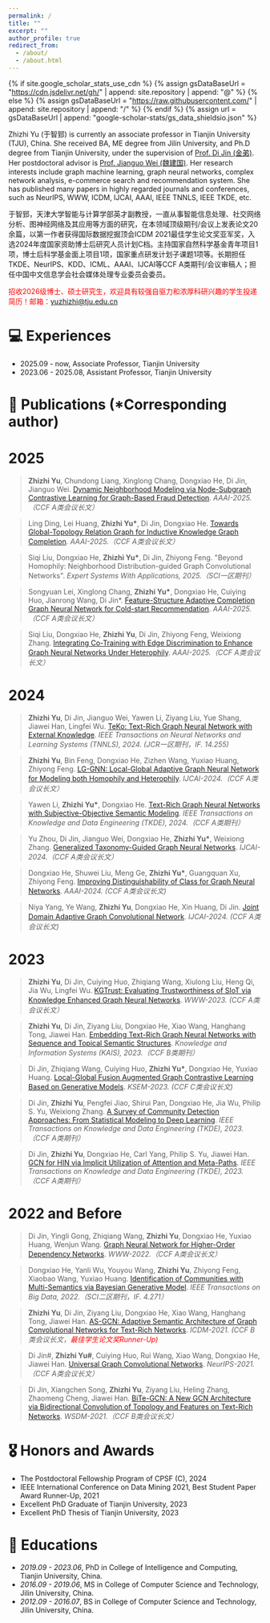 ```yaml
---
permalink: /
title: ""
excerpt: ""
author_profile: true
redirect_from: 
  - /about/
  - /about.html
---
```


{% if site.google_scholar_stats_use_cdn %}
{% assign gsDataBaseUrl = "https://cdn.jsdelivr.net/gh/" | append: site.repository | append: "@" %}
{% else %}
{% assign gsDataBaseUrl = "https://raw.githubusercontent.com/" | append: site.repository | append: "/" %}
{% endif %}
{% assign url = gsDataBaseUrl | append: "google-scholar-stats/gs_data_shieldsio.json" %}

<span class='anchor' id='about-me'></span>

Zhizhi Yu (于智郅) is currently an associate professor in Tianjin University (TJU), China. She received BA, ME degree from Jilin University, and Ph.D degree from Tianjin University, under the supervision of [Prof. Di Jin (金弟)](https://cic.tju.edu.cn/faculty/jindi/index.htm). Her postdoctoral advisor is [Prof. Jianguo Wei (魏建国)](https://cic.tju.edu.cn/faculty/weijianguo/index.html). Her research interests include graph machine learning, graph neural networks, complex network analysis, e-commerce search and recommendation system. She has published many papers in highly regarded journals and conferences, such as NeurIPS, WWW, ICDM, IJCAI, AAAI, IEEE TNNLS, IEEE TKDE, etc.

于智郅，天津大学智能与计算学部英才副教授，一直从事智能信息处理、社交网络分析、图神经网络及其应用等方面的研究，在本领域顶级期刊/会议上发表论文20余篇，以第一作者获得国际数据挖掘顶会ICDM 2021最佳学生论文奖亚军奖，入选2024年度国家资助博士后研究人员计划C档。主持国家自然科学基金青年项目1项，博士后科学基金面上项目1项，国家重点研发计划子课题1项等。长期担任TKDE、NeurIPS、KDD、ICML、AAAI、IJCAI等CCF A类期刊/会议审稿人；担任中国中文信息学会社会媒体处理专业委员会委员。

<font color ="red"> 招收2026级博士、硕士研究生，欢迎具有较强自驱力和浓厚科研兴趣的学生投递简历！邮箱：yuzhizhi@tju.edu.cn </font>

# 💻 Experiences
- 2025.09 - now, Associate Professor, Tianjin University
- 2023.06 - 2025.08, Assistant Professor, Tianjin University

# 📝 Publications (*Corresponding author)
# 2025
<div class="testimonial">
              <blockquote>
                <p>
	           <b>Zhizhi Yu</b>, Chundong Liang, Xinglong Chang, Dongxiao He, Di Jin, Jianguo Wei. 
			<a href="https://ojs.aaai.org/index.php/AAAI/article/view/33431">Dynamic Neighborhood Modeling via Node-Subgraph Contrastive Learning for Graph-Based Fraud Detection</a>.
			<i>AAAI-2025.（CCF A类会议长文）</i>
                </p>
              </blockquote>
            </div>
	    
<div class="testimonial">
              <blockquote>
                <p>
		Ling Ding, Lei Huang, <b>Zhizhi Yu*</b>, Di Jin, Dongxiao He. <a href="https://ojs.aaai.org/index.php/AAAI/article/view/33260">Towards Global-Topology Relation Graph for Inductive Knowledge Graph Completion</a>. <i>AAAI-2025.（CCF A类会议长文）</i>
                </p>
              </blockquote>
            </div>

<div class="testimonial">
              <blockquote>
                <p>
		Siqi Liu, Dongxiao He, <b>Zhizhi Yu*</b>, Di Jin, Zhiyong Feng. 
			"Beyond Homophily: Neighborhood Distribution-guided Graph Convolutional Networks".
			<i>Expert Systems With Applications, 2025.（SCI一区期刊）</i>
                </p>
              </blockquote>
            </div>
	    
<div class="testimonial">
              <blockquote>
                <p>
	           Songyuan Lei, Xinglong Chang, <b>Zhizhi Yu*</b>, Dongxiao He, Cuiying Huo, Jianrong Wang, Di Jin*. <a href="https://ojs.aaai.org/index.php/AAAI/article/view/33309">Feature-Structure Adaptive Completion Graph Neural Network for Cold-start Recommendation</a>.
			<i>AAAI-2025.（CCF A类会议长文）</i>
                </p>
              </blockquote>
            </div>

<div class="testimonial">
              <blockquote>
                <p>
	           Siqi Liu, Dongxiao He, <b>Zhizhi Yu</b>, Di Jin, Zhiyong Feng, Weixiong Zhang. 
			<a href="https://ojs.aaai.org/index.php/AAAI/article/view/34087">Integrating Co-Training with Edge Discrimination to Enhance Graph Neural Networks Under Heterophily</a>.
			<i>AAAI-2025.（CCF A类会议长文）</i>
                </p>
              </blockquote>
            </div>

# 2024
<div class="testimonial">
              <blockquote>
                <p>
	          <b>Zhizhi Yu</b>, Di Jin, Jianguo Wei, Yawen Li, Ziyang Liu, Yue Shang, Jiawei Han, Lingfei Wu. <a href="https://ieeexplore.ieee.org/document/10475504">TeKo: Text-Rich Graph Neural Network with External Knowledge</a>.
			<i>IEEE Transactions on Neural Networks and Learning Systems (TNNLS), 2024. (JCR一区期刊，IF. 14.255)</i>
                </p>
              </blockquote>
            </div>
	    
<div class="testimonial">
              <blockquote>
                <p>
	           <b>Zhizhi Yu</b>, Bin Feng, Dongxiao He, Zizhen Wang, Yuxiao Huang, Zhiyong Feng. <a href="https://www.ijcai.org/proceedings/2024/278">LG-GNN: Local-Global Adaptive Graph Neural Network for Modeling both Homophily and Heterophily</a>.
			<i>IJCAI-2024.（CCF A类会议长文）</i>
                </p>
              </blockquote>
            </div>
	    
<div class="testimonial">
              <blockquote>
                <p>
	           Yawen Li, <b>Zhizhi Yu*</b>, Dongxiao He. <a href="https://ieeexplore.ieee.org/document/10475504">Text-Rich Graph Neural Networks with Subjective-Objective Semantic Modeling</a>.
			<i>IEEE Transactions on Knowledge and Data Engineering (TKDE), 2024.（CCF A类期刊）</i>
                </p>
              </blockquote>
            </div>
	    	  
<div class="testimonial">
              <blockquote>
                <p>
		Yu Zhou, Di Jin, Jianguo Wei, Dongxiao He, <b>Zhizhi Yu*</b>, Weixiong Zhang. <a href="https://www.ijcai.org/proceedings/2024/289">Generalized Taxonomy-Guided Graph Neural Networks</a>. <i>IJCAI-2024.（CCF A类会议长文）</i>
                </p>
              </blockquote>
            </div>

<div class="testimonial">
              <blockquote>
                <p>
	           Dongxiao He, Shuwei Liu, Meng Ge, <b>Zhizhi Yu*</b>, Guangquan Xu, Zhiyong Feng. <a href="https://ojs.aaai.org/index.php/AAAI/article/view/29126">Improving Distinguishability of Class for Graph Neural Networks</a>.
			<i>AAAI-2024. (CCF A类会议长文)</i>
                </p>
              </blockquote>
            </div>

<div class="testimonial">
              <blockquote>
                <p>
	           Niya Yang, Ye Wang, <b>Zhizhi Yu</b>, Dongxiao He, Xin Huang, Di Jin. <a href="https://www.ijcai.org/proceedings/2024/276">Joint Domain Adaptive Graph Convolutional Network</a>.
			<i>IJCAI-2024. (CCF A类会议长文)</i>
                </p>
              </blockquote>
            </div>


# 2023		  
<div class="testimonial">
              <blockquote>
                <p>
		  <b>Zhizhi Yu</b>, Di Jin, Cuiying Huo, Zhiqiang Wang, Xiulong Liu, Heng Qi, Jia Wu, Lingfei Wu. <a href="https://dl.acm.org/doi/10.1145/3543507.3583549">KGTrust: Evaluating Trustworthiness of SIoT via Knowledge Enhanced Graph Neural Networks</a>.
			<i>WWW-2023. (CCF A类会议长文）</i>
                </p>
              </blockquote>
            </div>

<div class="testimonial">
              <blockquote>
                <p>
		 <b>Zhizhi Yu</b>, Di Jin, Ziyang Liu, Dongxiao He, Xiao Wang, Hanghang Tong, Jiawei Han. <a href="https://link.springer.com/article/10.1007/s10115-022-01768-4">Embedding Text-Rich Graph Neural Networks with Sequence and Topical Semantic Structures</a>.
			<i>Knowledge and Information Systems (KAIS), 2023.（CCF B类期刊）</i>
                </p>
              </blockquote>
            </div>

<div class="testimonial">
              <blockquote>
                <p>
	           Di Jin, Zhiqiang Wang, Cuiying Huo, <b>Zhizhi Yu*</b>, Dongxiao He, Yuxiao Huang. <a href="https://link.springer.com/chapter/10.1007/978-3-031-40292-0_6">Local-Global Fusion Augmented Graph Contrastive Learning Based on Generative Models</a>.
			<i>KSEM-2023. (CCF C类会议长文)</i>
                </p>
              </blockquote>
            </div>

<div class="testimonial">
              <blockquote>
                <p>
		  Di Jin, <b>Zhizhi Yu</b>, Pengfei Jiao, Shirui Pan, Dongxiao He, Jia Wu, Philip S. Yu, Weixiong Zhang. <a href="https://ieeexplore.ieee.org/document/9511798">A Survey of Community Detection Approaches: From Statistical Modeling to Deep Learning</a>.
			<i>IEEE Transactions on Knowledge and Data Engineering (TKDE), 2023.（CCF A类期刊）</i>	
                </p>
              </blockquote>
            </div>

<div class="testimonial">
              <blockquote>
                <p>
		Di Jin, <b>Zhizhi Yu</b>, Dongxiao He, Carl Yang, Philip S. Yu, Jiawei Han. <a href="https://ieeexplore.ieee.org/document/9627584">GCN for HIN via Implicit Utilization of Attention and Meta-Paths</a>.
		<i>IEEE Transactions on Knowledge and Data Engineering (TKDE), 2023.（CCF A类期刊）</i>
                </p>
              </blockquote>
            </div>
	    
# 2022 and Before
<div class="testimonial">
              <blockquote>
                <p>
			Di Jin, Yingli Gong, Zhiqiang Wang, <b>Zhizhi Yu</b>, Dongxiao He, Yuxiao Huang, Wenjun Wang. <a href="https://dl.acm.org/doi/10.1145/3485447.3512161">Graph Neural Network for Higher-Order Dependency Networks</a>.
			<i>WWW-2022.（CCF A类会议长文）</i>
                </p>
              </blockquote>
            </div>

<div class="testimonial">
              <blockquote>
                <p>
		Dongxiao He, Yanli Wu, Youyou Wang, <b>Zhizhi Yu</b>, Zhiyong Feng, Xiaobao Wang, Yuxiao Huang. <a href="https://ieeexplore.ieee.org/document/9632396">Identification of Communities with Multi-Semantics via Bayesian Generative Model</a>.
			<i>IEEE Transactions on Big Data, 2022.（SCI二区期刊，IF. 4.271）</i>
                </p>
              </blockquote>
            </div>
		  
<div class="testimonial">
              <blockquote>
                <p>
		  <b>Zhizhi Yu</b>, Di Jin, Ziyang Liu, Dongxiao He, Xiao Wang, Hanghang Tong, Jiawei Han. <a href="https://ieeexplore.ieee.org/document/9679149">AS-GCN: Adaptive Semantic Architecture of Graph Convolutional Networks for Text-Rich Networks</a>.        
                  <i>ICDM-2021. (CCF B类会议长文，<span style="color: red"
                  >最佳学生论文奖Runner-Up)</span></i>
                </p>
              </blockquote>
            </div>
		  
<div class="testimonial">
              <blockquote>
                <p>
		Di Jin#, <b>Zhizhi Yu#</b>, Cuiying Huo, Rui Wang, Xiao Wang, Dongxiao He, Jiawei Han. <a href="https://proceedings.neurips.cc/paper/2021/hash/5857d68cd9280bc98d079fa912fd6740-Abstract.html">Universal Graph Convolutional Networks</a>.        
		<i>NeurIPS-2021.（CCF A类会议长文）</i>
                </p>
              </blockquote>
            </div>

<div class="testimonial">
              <blockquote>
                <p>
			Di Jin, Xiangchen Song, <b>Zhizhi Yu</b>, Ziyang Liu, Heling Zhang, Zhaomeng Cheng, Jiawei Han. <a href="https://dl.acm.org/doi/10.1145/3437963.3441774">BiTe-GCN: A New GCN Architecture via Bidirectional Convolution of Topology and Features on Text-Rich Networks</a>.      
			<i>WSDM-2021.（CCF B类会议长文）</i>
                </p>
              </blockquote>
            </div>


<!--             <div class="testimonial">
              <blockquote>
                <p>
                  Jiaxu He, Cheng Gong, Longbiao Wang, Di Jin,
                  <b>Xiaobao Wang</b>, Junhai Xu, Jianwu Dang. "Improve
                  emotional speech synthesis quality by learning explicit and
                  implicit representations with semi-supervised training".
                  <i>INTERSPEECH, 2022. (CCF C类会议长文)</i>
                </p>
                <small>
                  <a target="_blank" href="./paper/interspeech2022.pdf">PDF</a>
                  &nbsp;&nbsp;
                </small>
              </blockquote>
            </div> -->

# 🎖 Honors and Awards
- The Postdoctoral Fellowship Program of CPSF (C), 2024
- IEEE International Conference on Data Mining 2021, Best Student Paper Award Runner-Up, 2021
- Excellent PhD Graduate of Tianjin University, 2023
- Excellent PhD Thesis of Tianjin University, 2023

# 📖 Educations
- *2019.09 - 2023.06*, PhD in College of Intelligence and Computing, Tianjin University, China. 
- *2016.09 - 2019.06*, MS in College of Computer Science and Technology, Jilin University, China.
- *2012.09 - 2016.07*, BS in College of Computer Science and Technology, Jilin University, China. 


